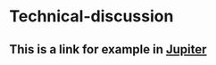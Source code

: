 # Technical-discussion

## This is a link for example in [Jupiter](/notebooks/Practice-Markdown.ipynb)

